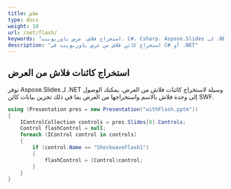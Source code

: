```yaml
---
title: فلاش
type: docs
weight: 10
url: /net/flash/
keywords: "استخراج فلاش، عرض باوربوينت، C#، Csharp، Aspose.Slides لـ .NET"
description: "استخراج كائن فلاش من عرض باوربوينت في C# أو .NET"
---
```


## **استخراج كائنات فلاش من العرض**
توفر Aspose.Slides لـ .NET وسيلة لاستخراج كائنات فلاش من العرض. يمكنك الوصول إلى وحدة فلاش بالاسم واستخراجها من العرض بما في ذلك تخزين بيانات كائن SWF.

```c#
using (Presentation pres = new Presentation("withFlash.pptm"))
{
    IControlCollection controls = pres.Slides[0].Controls;
    Control flashControl = null;
    foreach (IControl control in controls)
    {
        if (control.Name == "ShockwaveFlash1")
        {
            flashControl = (Control)control;
        }
    }
}
```